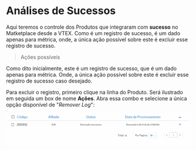 # Análises de Sucessos
Aqui teremos o controle dos Produtos que integraram com **sucesso** no Matketplace desde a VTEX. Como é um registro de sucesso, é um dado apenas para métrica, onde, a única ação possível sobre este é excluir esse registro de sucesso.
> Ações possíveis

Como dito inicialmente, este é um registro de sucesso, que é um dado apenas para métrica. Onde, a única ação possível sobre este é excluir esse registro de sucesso caso desejado.

Para excluir o registro, primeiro clique na linha do Produto. Será ilustrado em seguida um box de nome **Ações**. Abra essa combo e selecione a única opção disponível de "*Remover Log*":

![Análise sucesso Produto](V_produto_sucesso.gif)
